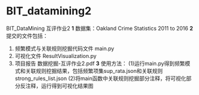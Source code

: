 # BIT_datamining2
BIT_DataMining 互评作业2
**1**
数据集：Oakland Crime Statistics 2011 to 2016
**2**
提交的文件包括：
1. 频繁模式与关联规则挖掘代码文件	main.py
2. 可视化文件	ResultVisualization.py
3. 项目报告	数据挖掘-互评作业2.pdf
**3**
使用方法：
(1)运行main.py得到频繁模式和关联规则挖掘结果，包括频繁项集sup_rata.json和关联规则strong_rules_list.json
(2)将main函数中关联规则挖掘部分注释，将可视化部分反注释，运行得到可视化结果图
